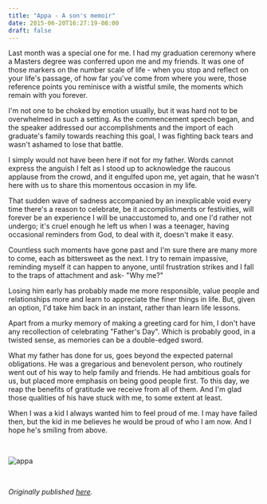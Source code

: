 ```yaml
---
title: "Appa - A son's memoir"
date: 2015-06-20T16:27:19-08:00
draft: false
---
```


Last month was a special one for me. I had my graduation ceremony where a Masters degree was conferred upon me and my friends. It was one of those markers on the number scale of life - when you stop and reflect on your life's passage, of how far you've come from where you were, those reference points you reminisce with a wistful smile, the moments which remain with you forever.

I'm not one to be choked by emotion usually, but it was hard not to be overwhelmed in such a setting. As the commencement speech began, and the speaker addressed our accomplishments and the import of each graduate's family towards reaching this goal, I was fighting back tears and wasn't ashamed to lose that battle.

I simply would not have been here if not for my father. Words cannot express the anguish I felt as I stood up to acknowledge the raucous applause from the crowd, and it engulfed upon me, yet again, that he wasn't here with us to share this momentous occasion in my life.

That sudden wave of sadness accompanied by an inexplicable void every time there's a reason to celebrate, be it accomplishments or festivities, will forever be an experience I will be unaccustomed to, and one I'd rather not undergo; it's cruel enough he left us when I was a teenager, having occasional reminders from God, to deal with it, doesn't make it easy.

Countless such moments have gone past and I'm sure there are many more to come, each as bittersweet as the next. I try to remain impassive, reminding myself it can happen to anyone, until frustration strikes and I fall to the traps of attachment and ask- "Why me?"

Losing him early has probably made me more responsible, value people and relationships more and learn to appreciate the finer things in life. But, given an option, I'd take him back in an instant, rather than learn life lessons.

Apart from a murky memory of making a greeting card for him, I don't have any recollection of celebrating "Father's Day". Which is probably good, in a twisted sense, as memories can be a double-edged sword.

What my father has done for us, goes beyond the expected paternal obligations. He was a gregarious and benevolent person, who routinely went out of his way to help family and friends. He had ambitious goals for us, but placed more emphasis on being good people first. To this day, we reap the benefits of gratitude we receive from all of them. And I'm glad those qualities of his have stuck with me, to some extent at least.

When I was a kid I always wanted him to feel proud of me. I may have failed then, but the kid in me believes he would be proud of who I am now. And I hope he's smiling from above.

&nbsp;

![appa](/appa.jpg "With my father, in 2003")


&nbsp;&nbsp;


*Originally published [here](https://madrasmedley.blogspot.com/2015/06/appa-sons-memoir.html).*